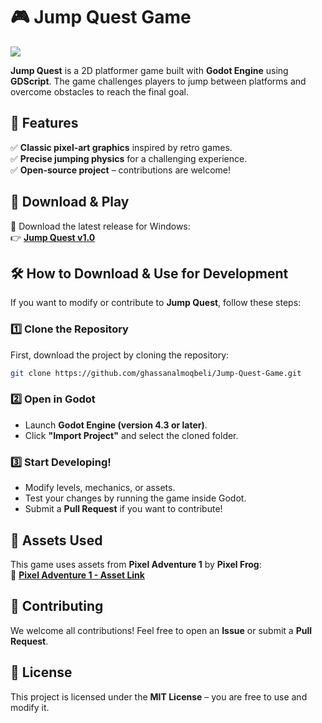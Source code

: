 # 🎮 Jump Quest Game  
![](https://github.com/ghassanalmoqbeli/Jump-Quest-Game/issues/1#issue-2940454919)

**Jump Quest** is a 2D platformer game built with **Godot Engine** using **GDScript**. The game challenges players to jump between platforms and overcome obstacles to reach the final goal.  

## 🚀 Features  
✅ **Classic pixel-art graphics** inspired by retro games.  
✅ **Precise jumping physics** for a challenging experience.   
✅ **Open-source project** – contributions are welcome!  

## 💾 Download & Play  
🔹 Download the latest release for Windows:  
👉 **[Jump Quest v1.0](https://github.com/ghassanalmoqbeli/Jump-Quest-Game/releases/tag/v1.0)**  

## 🛠️ How to Download & Use for Development  

If you want to modify or contribute to **Jump Quest**, follow these steps:  

### 1️⃣ Clone the Repository  
First, download the project by cloning the repository:  

```sh
git clone https://github.com/ghassanalmoqbeli/Jump-Quest-Game.git
```

### 2️⃣ Open in Godot  
- Launch **Godot Engine (version 4.3 or later)**.  
- Click **"Import Project"** and select the cloned folder.  

### 3️⃣ Start Developing!  
- Modify levels, mechanics, or assets.  
- Test your changes by running the game inside Godot.  
- Submit a **Pull Request** if you want to contribute!  

## 🎨 Assets Used  
This game uses assets from **Pixel Adventure 1** by **Pixel Frog**:  
🔗 **[Pixel Adventure 1 - Asset Link](https://pixelfrog-assets.itch.io/pixel-adventure-1)**  

## 🤝 Contributing  
We welcome all contributions! Feel free to open an **Issue** or submit a **Pull Request**.  

## 📜 License  
This project is licensed under the **MIT License** – you are free to use and modify it.

